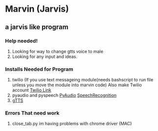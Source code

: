 # Marvin (Jarvis)
## a jarvis like program


### Help needed! ###


1. Looking for way to change gtts voice to male
2. Looking for any input and ideas.


### Installs Needed for Program ###


1. twilio (If you use text messageing module(needs bashscript to run file unless you move the module into marvin code)
    Also make Twilio account
[Twilio Link](https://www.twilio.com/?pdv=c&pcrid=232809806554&pmt=e&pkw=twilio%20python&campaign=G_S_Brand_Alpha_NA&utm_source=google&utm_medium=cpc&utm_term=twilio%20python&utm_campaign=G_S_Brand_Alpha_NA&utm_content=Brand&gclid=CjwKCAjw-bLVBRBMEiwAmKSB86ffOIQvB4F6ck39LQ_xI9FhY4Ednk1aJBGVvl6Qf4uD3z_Z16NtdBoCHAUQAvD_BwE)
2. pyaudio and pyspeech
[PyAudio](https://people.csail.mit.edu/hubert/pyaudio/)
[SpeechRecognition](https://pypi.python.org/pypi/SpeechRecognition/)
3. [gTTS](https://pypi.python.org/pypi/gTTS/1.1.4)


### Errors That need work ###


1. close_tab.py im having problems with chrome driver (MAC)


